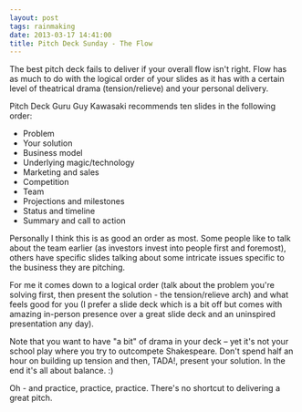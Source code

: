 ```yaml
---
layout: post
tags: rainmaking
date: 2013-03-17 14:41:00
title: Pitch Deck Sunday - The Flow
---
```

The best pitch deck fails to deliver if your overall flow isn't right. Flow has as much to do with the logical order of your slides as it has with a certain level of theatrical drama (tension/relieve) and your personal delivery.

Pitch Deck Guru Guy Kawasaki recommends ten slides in the following order:

- Problem
- Your solution
- Business model
- Underlying magic/technology
- Marketing and sales
- Competition
- Team
- Projections and milestones
- Status and timeline
- Summary and call to action

Personally I think this is as good an order as most. Some people like to talk about the team earlier (as investors invest into people first and foremost), others have specific slides talking about some intricate issues specific to the business they are pitching.

For me it comes down to a logical order (talk about the problem you're solving first, then present the solution - the tension/relieve arch) and what feels good for you (I prefer a slide deck which is a bit off but comes with amazing in-person presence over a great slide deck and an uninspired presentation any day).

Note that you want to have "a bit" of drama in your deck – yet it's not your school play where you try to outcompete Shakespeare. Don't spend half an hour on building up tension and then, TADA!, present your solution. In the end it's all about balance. :)

Oh - and practice, practice, practice. There's no shortcut to delivering a great pitch.